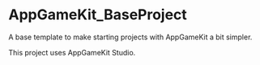 # AppGameKit_BaseProject
A base template to make starting projects with AppGameKit a bit simpler.

This project uses AppGameKit Studio.

